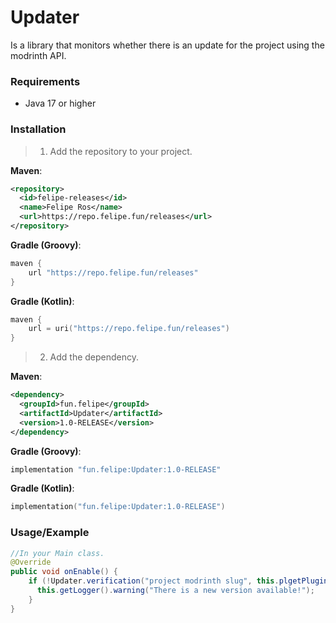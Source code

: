 # Updater

Is a library that monitors whether there is an update for the project using the modrinth API.

### Requirements
- Java 17 or higher

### Installation

> 1. Add the repository to your project.

**Maven**:

```xml
<repository>
  <id>felipe-releases</id>
  <name>Felipe Ros</name>
  <url>https://repo.felipe.fun/releases</url>
</repository>
```

**Gradle (Groovy)**:

```groovy
maven {
    url "https://repo.felipe.fun/releases"
}
```

**Gradle (Kotlin)**:

```kotlin
maven {
    url = uri("https://repo.felipe.fun/releases")
}
```
> 2. Add the dependency.

**Maven**:

```xml
<dependency>
  <groupId>fun.felipe</groupId>
  <artifactId>Updater</artifactId>
  <version>1.0-RELEASE</version>
</dependency>
```

**Gradle (Groovy)**:

```groovy
implementation "fun.felipe:Updater:1.0-RELEASE"
```

**Gradle (Kotlin)**:

```kotlin
implementation("fun.felipe:Updater:1.0-RELEASE")
```

### Usage/Example
```java
//In your Main class.
@Override
public void onEnable() {
    if (!Updater.verification("project modrinth slug", this.plgetPluginMeta().getVersion()) {
      this.getLogger().warning("There is a new version available!");
    }
}


